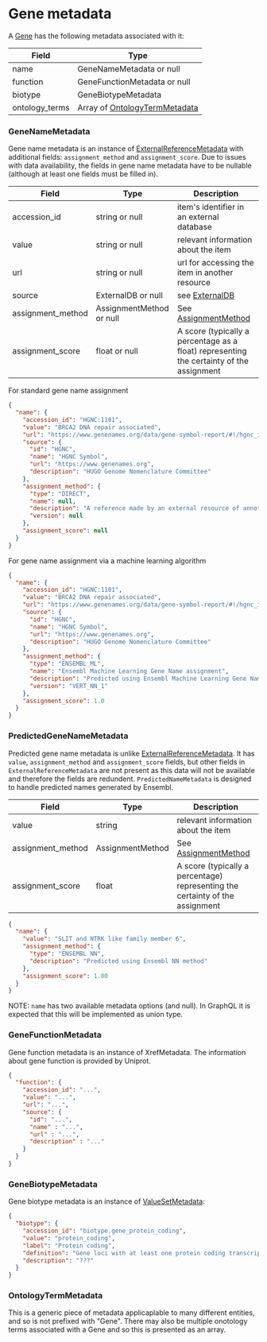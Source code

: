 # Gene metadata

A [Gene](./gene.md) has the following metadata associated with it:

| Field          | Type                                                       |
|----------------|------------------------------------------------------------|
| name           | GeneNameMetadata or null                                   |
| function       | GeneFunctionMetadata or null                               |
| biotype        | GeneBiotypeMetadata                                        |
| ontology_terms | Array of [OntologyTermMetadata](./generic_metadata.md)     |


### GeneNameMetadata
Gene name metadata is an instance of [ExternalReferenceMetadata](./metadata.md) with additional fields: `assignment_method` and `assignment_score`.  Due to issues with data availability, the fields in gene name metadata have to be nullable (although at least one fields must be filled in).

| Field             | Type                        | Description                                                                                 |
|-------------------|-----------------------------|---------------------------------------------------------------------------------------------|
| accession_id      | string or null              | item's identifier in an external database                                                   |
| value             | string or null              | relevant information about the item                                                         |
| url               | string or null              | url for accessing the item in another resource                                              |
| source            | ExternalDB or null          | see [ExternalDB](./external_db.md)                                                          |
| assignment_method | AssignmentMethod or null    | See [AssignmentMethod](./assignment_method.md)                                              |
| assignment_score  | float or null               | A score (typically a percentage as a float) representing the certainty of the assignment    |


For standard gene name assignment

```json
{
  "name": {
    "accession_id": "HGNC:1101",
    "value": "BRCA2 DNA repair associated",
    "url": "https://www.genenames.org/data/gene-symbol-report/#!/hgnc_id/HGNC:1101",
    "source": {
      "id": "HGNC",
      "name": "HGNC Symbol",
      "url": "https://www.genenames.org",
      "description": "HUGO Genome Nomenclature Committee"
    },
    "assignment_method": {
      "type": "DIRECT",
      "name": null,
      "description": "A reference made by an external resource of annotation to an Ensembl feature that Ensembl imports without modification",
      "version": null
    },
    "assignment_score": null
  }
}
```

For gene name assignment via a machine learning algorithm

```json
{
  "name": {
    "accession_id": "HGNC:1101",
    "value": "BRCA2 DNA repair associated",
    "url": "https://www.genenames.org/data/gene-symbol-report/#!/hgnc_id/HGNC:1101",
    "source": {
      "id": "HGNC",
      "name": "HGNC Symbol",
      "url": "https://www.genenames.org",
      "description": "HUGO Genome Nomenclature Committee"
    },
    "assignment_method": {
      "type": "ENSEMBL_ML",
      "name": "Ensembl Machine Learning Gene Name assignment",
      "description": "Predicted using Ensembl Machine Learning Gene Name assignment method",
      "version": "VERT_NN_1"
    },
    "assignment_score": 1.0
  }
}
```




### PredictedGeneNameMetadata
Predicted gene name metadata is unlike [ExternalReferenceMetadata](./metadata.md). It has `value`, `assignment_method` and `assignment_score` fields, but other fields in `ExternalReferenceMetadata` are not present as this data will not be available and therefore the fields are redundent. `PredictedNameMetadata` is designed to handle predicted names generated by Ensembl.

| Field             | Type              | Description                                                                     |
|-------------------|-------------------|---------------------------------------------------------------------------------|
| value             | string            | relevant information about the item                                             |
| assignment_method | AssignmentMethod  | See [AssignmentMethod](./assignment_method.md)                                  |
| assignment_score  | float             | A score (typically a percentage) representing the certainty of the assignment   |

```json
{
  "name": {
    "value": "SLIT and NTRK like family member 6",
    "assignment_method": {
      "type": "ENSEMBL NN",
      "description": "Predicted using Ensembl NN method"
    },
    "assignment_score": 1.00
  }
}
```


NOTE: `name` has two available metadata options (and null).  In GraphQL it is expected that this will be implemented as union type.


### GeneFunctionMetadata
Gene function metadata is an instance of XrefMetadata. The information about gene function is provided by Uniprot.

```json
{
  "function": {
    "accession_id": "...",
    "value": "...",
    "url": "...",
    "source": {
      "id": "...",
      "name" : "...",
      "url" : "...",
      "description" : "..."
    }
  }
}
```

### GeneBiotypeMetadata
Gene biotype metadata is an instance of [ValueSetMetadata](./metadata.md):

```json
{
  "biotype": {
    "accession_id": "biotype.gene_protein_coding",
    "value": "protein_coding",
    "label": "Protein coding",
    "definition": "Gene loci with at least one protein coding transcript.",
    "description": "???"
  }
}
```
### OntologyTermMetadata
This is a generic piece of metadata applicaplable to many different entities, and so is not prefixed with "Gene".  There may also be multiple onotology terms associated with a Gene and so this is presented as an array.
